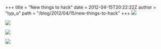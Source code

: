 +++
title = "New things to hack"
date = 2012-04-15T20:22:22Z
author = "typ_o"
path = "/blog/2012/04/15/new-things-to-hack"
+++
![](https://flipdot.org/blog/uploads/fd_spende03.jpg)

![](https://flipdot.org/blog/uploads/fd_spende01.jpg)

![](https://flipdot.org/blog/uploads/fd_spende00.jpg)

![](https://flipdot.org/blog/uploads/fd_spende02.jpg)
